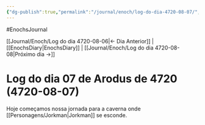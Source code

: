 ```yaml
---
{"dg-publish":true,"permalink":"/journal/enoch/log-do-dia-4720-08-07/","dgHomeLink":true,"dgPassFrontmatter":false}
---
```


#EnochsJournal 

[[Journal/Enoch/Log do dia 4720-08-06|<- Dia Anterior]] | [[EnochsDiary|EnochsDiary]] | [[Journal/Enoch/Log do dia 4720-08-08|Próximo dia ->]]

# Log do dia 07 de Arodus de 4720 (4720-08-07)
Hoje começamos nossa jornada para a caverna onde [[Personagens/Jorkman|Jorkman]] se esconde.
